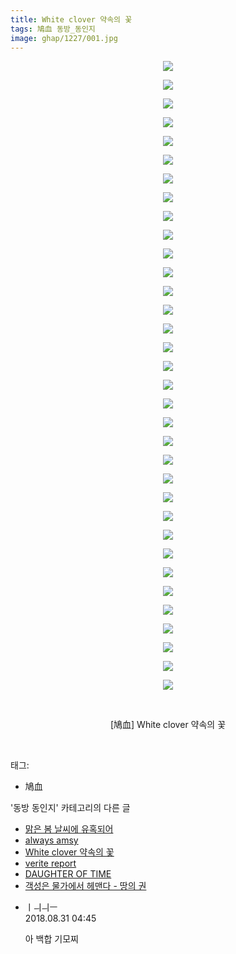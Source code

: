 ```yaml
---
title: White clover 약속의 꽃
tags: 鳩血 동방_동인지
image: ghap/1227/001.jpg
---
```

<div class="article">
<p style="text-align: center; clear: none; float: none;"><img src="{{ site.nasurl }}/ghap/1227/001.jpg"/></p>
<p style="text-align: center; clear: none; float: none;"><img src="{{ site.nasurl }}/ghap/1227/002.jpg"/></p>
<p style="text-align: center; clear: none; float: none;"><img src="{{ site.nasurl }}/ghap/1227/003.jpg"/></p>
<p style="text-align: center; clear: none; float: none;"><img src="{{ site.nasurl }}/ghap/1227/004.jpg"/></p>
<p style="text-align: center; clear: none; float: none;"><img src="{{ site.nasurl }}/ghap/1227/005.jpg"/></p>
<p style="text-align: center; clear: none; float: none;"><img src="{{ site.nasurl }}/ghap/1227/006.jpg"/></p>
<p style="text-align: center; clear: none; float: none;"><img src="{{ site.nasurl }}/ghap/1227/007.jpg"/></p>
<p style="text-align: center; clear: none; float: none;"><img src="{{ site.nasurl }}/ghap/1227/008.jpg"/></p>
<p style="text-align: center; clear: none; float: none;"><img src="{{ site.nasurl }}/ghap/1227/009.jpg"/></p>
<p style="text-align: center; clear: none; float: none;"><img src="{{ site.nasurl }}/ghap/1227/010.jpg"/></p>
<p style="text-align: center; clear: none; float: none;"><img src="{{ site.nasurl }}/ghap/1227/011.jpg"/></p>
<p style="text-align: center; clear: none; float: none;"><img src="{{ site.nasurl }}/ghap/1227/012.jpg"/></p>
<p style="text-align: center; clear: none; float: none;"><img src="{{ site.nasurl }}/ghap/1227/013.jpg"/></p>
<p style="text-align: center; clear: none; float: none;"><img src="{{ site.nasurl }}/ghap/1227/014.jpg"/></p>
<p style="text-align: center; clear: none; float: none;"><img src="{{ site.nasurl }}/ghap/1227/015.jpg"/></p>
<p style="text-align: center; clear: none; float: none;"><img src="{{ site.nasurl }}/ghap/1227/016.jpg"/></p>
<p style="text-align: center; clear: none; float: none;"><img src="{{ site.nasurl }}/ghap/1227/017.jpg"/></p>
<p style="text-align: center; clear: none; float: none;"><img src="{{ site.nasurl }}/ghap/1227/018.jpg"/></p>
<p style="text-align: center; clear: none; float: none;"><img src="{{ site.nasurl }}/ghap/1227/019.jpg"/></p>
<p style="text-align: center; clear: none; float: none;"><img src="{{ site.nasurl }}/ghap/1227/020.jpg"/></p>
<p style="text-align: center; clear: none; float: none;"><img src="{{ site.nasurl }}/ghap/1227/021.jpg"/></p>
<p style="text-align: center; clear: none; float: none;"><img src="{{ site.nasurl }}/ghap/1227/022.jpg"/></p>
<p style="text-align: center; clear: none; float: none;"><img src="{{ site.nasurl }}/ghap/1227/023.jpg"/></p>
<p style="text-align: center; clear: none; float: none;"><img src="{{ site.nasurl }}/ghap/1227/024.jpg"/></p>
<p style="text-align: center; clear: none; float: none;"><img src="{{ site.nasurl }}/ghap/1227/025.jpg"/></p>
<p style="text-align: center; clear: none; float: none;"><img src="{{ site.nasurl }}/ghap/1227/026.jpg"/></p>
<p style="text-align: center; clear: none; float: none;"><img src="{{ site.nasurl }}/ghap/1227/027.jpg"/></p>
<p style="text-align: center; clear: none; float: none;"><img src="{{ site.nasurl }}/ghap/1227/028.jpg"/></p>
<p style="text-align: center; clear: none; float: none;"><img src="{{ site.nasurl }}/ghap/1227/029.jpg"/></p>
<p style="text-align: center; clear: none; float: none;"><img src="{{ site.nasurl }}/ghap/1227/030.jpg"/></p>
<p style="text-align: center; clear: none; float: none;"><img src="{{ site.nasurl }}/ghap/1227/031.jpg"/></p>
<p style="text-align: center; clear: none; float: none;"><img src="{{ site.nasurl }}/ghap/1227/032.jpg"/></p>
<p style="text-align: center; clear: none; float: none;"><img src="{{ site.nasurl }}/ghap/1227/033.jpg"/></p>
<p style="text-align: center; clear: none; float: none;"><img src="{{ site.nasurl }}/ghap/1227/034.jpg"/></p>
<p style="text-align: center; clear: none; float: none;"><br/></p>
<p style="text-align: center; clear: none; float: none;">[鳩血] White clover 약속의 꽃</p>
<p><br/></p>
</div><div class="tagTrail">
<p>태그: </p>
<ul>
<li>鳩血</li>
</ul>
</div><div class="another">
<p>'동방 동인지' 카테고리의 다른 글</p>
<ul>
<li><a href="/2016-07-30-ghap_1229">맑은 봄 날씨에 유혹되어</a></li>
<li><a href="/2016-07-30-ghap_1228">always amsy</a></li>
<li><a href="/2016-07-30-ghap_1227">White clover 약속의 꽃</a></li>
<li><a href="/2016-07-29-ghap_1225">verite report</a></li>
<li><a href="/2016-07-29-ghap_1224">DAUGHTER OF TIME</a></li>
<li><a href="/2016-07-29-ghap_1222">객성은 물가에서 헤맨다 - 땅의 권</a></li>
</ul>
</div><div class="cb_module cb_fluid">
<div class="cb_wrt cb_profile">
<div class="comment">
<ul>
<li class="cb_thumb_off" id="comment15322049">
<div class="cb_comment_area">
<div class="cb_info_area">
<div class="cb_section">
<span class="cb_nick_name">ㅣㅢㅢㅡ</span>
</div>
<div class="cb_section">
<span class="cb_date">2018.08.31 04:45 </span>
</div>
</div>
<div class="cb_dsc_comment">
<p class="cb_dsc">
											아 백합 기모찌
										</p>
</div>
</div></li>
</ul>
</div>
</div><!-- commentList close -->
</div>
